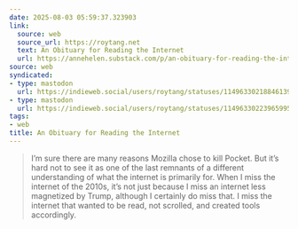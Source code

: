 ```yaml
---
date: 2025-08-03 05:59:37.323903
link:
  source: web
  source_url: https://roytang.net
  text: An Obituary for Reading the Internet
  url: https://annehelen.substack.com/p/an-obituary-for-reading-the-internet
source: web
syndicated:
- type: mastodon
  url: https://indieweb.social/users/roytang/statuses/114963302188461395
- type: mastodon
  url: https://indieweb.social/users/roytang/statuses/114963302239659956
tags:
- web
title: An Obituary for Reading the Internet
---
```


> I’m sure there are many reasons Mozilla chose to kill Pocket. But it’s hard not to see it as one of the last remnants of a different understanding of what the internet is primarily for. When I miss the internet of the 2010s, it’s not just because I miss an internet less magnetized by Trump, although I certainly do miss that. I miss the internet that wanted to be read, not scrolled, and created tools accordingly.